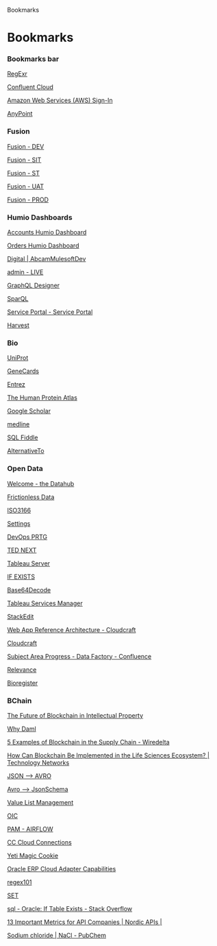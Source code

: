 Bookmarks

# Bookmarks

### Bookmarks bar

[RegExr](http://regexr.com/)

[Confluent Cloud](https://confluent.cloud/login/sso/abcam-plc)

[Amazon Web Services (AWS) Sign-In](https://abcam.awsapps.com/start#/)

[AnyPoint](https://myapps.microsoft.com/signin/MuleSoft%20Anypoint%20Platform/00b79f70-a845-46a6-a430-c9028622f229)

### Fusion

[Fusion - DEV](https://ecwj-test.fs.em2.oraclecloud.com/)

[Fusion - SIT](https://eezv-test.fs.em2.oraclecloud.com/)

[Fusion - ST](https://edft-test.fs.em2.oraclecloud.com/)

[Fusion - UAT](https://ecwj-dev5.fs.em2.oraclecloud.com/)

[Fusion -
PROD](https://ecwj.fa.em2.oraclecloud.com/fscmUI/faces/FuseWelcome)

### Humio Dashboards

[Accounts Humio
Dashboard](https://cloud.humio.com/shared/dashboards?token=x2fRynxRRuecU7bsW5ebfXkV&theme=dark)

[Orders Humio
Dashboard](https://cloud.humio.com/shared/dashboards?token=5ZwD6BOC7qDXMyxnd4BNyd6a&theme=dark)

[Digital |
AbcamMulesoftDev](https://cloud.humio.com/AbcamMulesoftDev/dashboards/6VSbcOWGBod8aSD2JSagGUmxzynX8Qwl?defaultFilter=true&fullscreen=false&sharedTime=true&sharedTimeIsLive=true&start=24h)

[admin - LIVE](http://it.adminsite.com/admin/fs_abcam.cfm)

[GraphQL Designer](http://graphqldesigner.com/)

[SparQL](http://sparql.uniprot.org/)

[Service Portal - Service
Portal](https://digitalhelphub.abcam.com/sp?id=index)

[Harvest](https://abcam.harvestapp.com/overview)

### Bio

[UniProt](http://www.uniprot.org/)

[GeneCards](http://www.genecards.org/)

[Entrez](http://www.ncbi.nlm.nih.gov/gene/)

[The Human Protein Atlas](http://www.proteinatlas.org/)

[Google Scholar](https://scholar.google.co.uk/)

[medline](https://www.elsevier.com/authors/author-schemas/elsevier-xml-dtds-and-transport-schemas#ani-schemas)

[SQL Fiddle](http://sqlfiddle.com/#!6)

[AlternativeTo](http://alternativeto.net/)

### Open Data

[Welcome - the Datahub](https://datahub.io/)

[Frictionless Data](http://data.okfn.org/data)

[ISO3166](http://en.wikipedia.org/wiki/ISO_3166-1_alpha-2)

[Settings](chrome://settings/)

[DevOps
PRTG](https://monitor.ecommerce.abcam.com/public/mapshow.htm?id=6013&mapid=D7916E26-B67C-4CF8-BBC4-38F81D9B19EE)

[TED
NEXT](https://www.ted.com/talks/bruce_feiler_agile_programming_for_your_family#t-115006)

[Tableau Server](http://tableau.abcam.com/#/projects)

[IF
EXISTS](https://stackoverflow.com/questions/1799128/oracle-if-table-exists)

[Base64Decode](https://www.base64decode.org/)

[Tableau Services Manager](https://tableau:8850/#/status)

[StackEdit](https://stackedit.io/app#)

[Web App Reference Architecture -
Cloudcraft](https://cloudcraft.co/app/blueprint/94d5484e-54ac-4280-bcc5-9fcdd31c4368)

[Cloudcraft](https://cloudcraft.co/app/blueprint/3f625937-a2e5-4011-9a8c-c788015ee718)

[Subject Area Progress - Data Factory -
Confluence](http://confluence.abcam.com/pages/resumedraft.action?draftId=106299463&draftShareId=22b1eff2-f591-476c-a2b8-8e8bd0edcb23&)

[Relevance](https://www.uniprot.org/uniprot/P42212#ptm_processing)

[Bioregister](https://abcam-dev.dotmatics.net/bioregister/home/index)

### BChain

[The Future of Blockchain in Intellectual
Property](https://www.automation.com/en-us/articles/january-2021/the-future-of-blockchain-in-intellectual-property)

[Why Daml](https://daml.com/why-daml/)

[5 Examples of Blockchain in the Supply Chain -
Wiredelta](https://wiredelta.com/5-examples-of-blockchain-in-the-supply-chain/#:~:text=As%20an%20example%2C%20IBM%20recently,move%20through%20the%20supply%20chain.&text=IBM%20provides%20the%20blockchain%20solution,deep%20understanding%20of%20compliance%20issues)

[How Can Blockchain Be Implemented in the Life Sciences Ecosystem? |
Technology
Networks](https://www.technologynetworks.com/informatics/articles/how-can-blockchain-be-implemented-in-the-life-sciences-ecosystem-330614)

[JSON --\>
AVRO](https://toolslick.com/generation/metadata/avro-schema-from-json)

[Avro --\>
JsonSchema](https://json-schema-validator.herokuapp.com/avro.jsp)

[Value List
Management](http://apex.abcam.com:8080/ords/f?p=601:1:12595184316367:::::)

[OIC](https://abcamoictest-axnlqodo4yfm-am.integration.ocp.oraclecloud.com/ic/home/)

[PAM - AIRFLOW](https://172.24.54.65:8080/admin/)

[CC Cloud
Connections](https://confluence.abcam.com/display/DEVOPS/Confluent+Cloud+Connection+Details)

[Yeti Magic
Cookie](https://www.abcam.com/linkedaccess/D40FF6D7-5CE7-4C33-9167-9CF6C58CF650)

[Oracle ERP Cloud Adapter
Capabilities](https://docs.oracle.com/en/cloud/paas/integration-cloud/erp-adapter/oracle-erp-cloud-adapter-capabilities.html#GUID-9F62ACE1-54EB-4512-94BF-0A5EEB78E8B2)

[regex101](https://regex101.com/)

[SET](https://docs.oracle.com/en/cloud/saas/applications-common/22a/oedma/fndvsvaluesets-3553.html#fndvsvaluesets-3553)

[sql - Oracle: If Table Exists - Stack
Overflow](http://stackoverflow.com/questions/1799128/oracle-if-table-exists)

[13 Important Metrics for API Companies | Nordic APIs
|](https://nordicapis.com/13-important-metrics-for-api-companies/)

[Sodium chloride | NaCl -
PubChem](https://pubchem.ncbi.nlm.nih.gov/compound/5234#section=NSC-Number)
